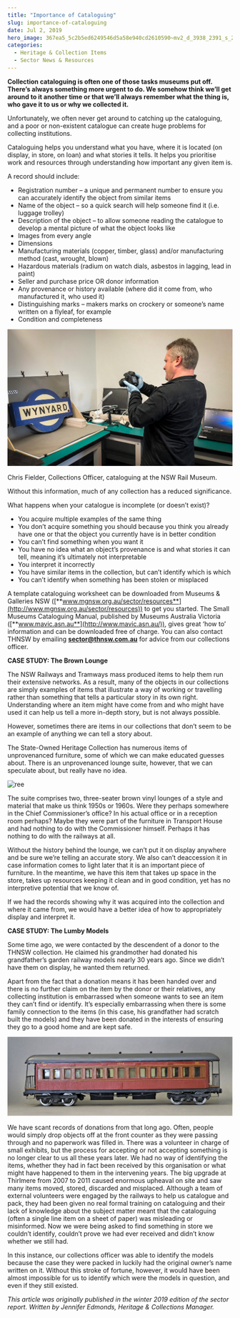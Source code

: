 ```yaml
---
title: "Importance of Cataloguing"
slug: importance-of-cataloguing
date: Jul 2, 2019
hero_image: 367ea5_5c2b5ed6249546d5a58e940cd2610590~mv2_d_3938_2391_s_2.jpg
categories:
  - Heritage & Collection Items
  - Sector News & Resources
---
```



**Collection cataloguing is often one of those tasks museums put off. There’s always something more urgent to do. We somehow think we’ll get around to it another time or that we’ll always remember what the thing is, who gave it to us or why we collected it.**

Unfortunately, we often never get around to catching up the cataloguing, and a poor or non-existent catalogue can create huge problems for collecting institutions.

Cataloguing helps you understand what you have, where it is located (on display, in store, on loan) and what stories it tells. It helps you prioritise work and resources through understanding how important any given item is.

A record should include:

* Registration number – a unique and permanent number to ensure you can accurately identify the object from similar items
* Name of the object – so a quick search will help someone find it (i.e. luggage trolley)
* Description of the object – to allow someone reading the catalogue to develop a mental picture of what the object looks like
* Images from every angle
* Dimensions
* Manufacturing materials (copper, timber, glass) and/or manufacturing method (cast, wrought, blown)
* Hazardous materials (radium on watch dials, asbestos in lagging, lead in paint)
* Seller and purchase price OR donor information
* Any provenance or history available (where did it come from, who manufactured it, who used it)
* Distinguishing marks – makers marks on crockery or someone’s name written on a flyleaf, for example
* Condition and completeness

![ree](367ea5_5c2b5ed6249546d5a58e940cd2610590~mv2_d_3938_2391_s_2.jpg)

Chris Fielder, Collections Officer, cataloguing at the NSW Rail Museum.

Without this information, much of any collection has a reduced significance.

What happens when your catalogue is incomplete (or doesn’t exist)?

* You acquire multiple examples of the same thing
* You don’t acquire something you should because you think you already have one or that the object you currently have is in better condition
* You can’t find something when you want it
* You have no idea what an object’s provenance is and what stories it can tell, meaning it’s ultimately not interpretable
* You interpret it incorrectly
* You have similar items in the collection, but can’t identify which is which
* You can’t identify when something has been stolen or misplaced

A template cataloguing worksheet can be downloaded from Museums & Galleries NSW ([**www.mgnsw.org.au/sector/resources**](http://www.mgnsw.org.au/sector/resources)) to get you started. The Small Museums Cataloguing Manual, published by Museums Australia Victoria ([**www.mavic.asn.au**](http://www.mavic.asn.au/)), gives great ‘how to’ information and can be downloaded free of charge. You can also contact THNSW by emailing [**sector@thnsw.com.au**](mailto:sector@thnsw.com.au) for advice from our collections officer.

**CASE STUDY: The Brown Lounge**

The NSW Railways and Tramways mass produced items to help them run their extensive networks. As a result, many of the objects in our collections are simply examples of items that illustrate a way of working or travelling rather than something that tells a particular story in its own right. Understanding where an item might have come from and who might have used it can help us tell a more in-depth story, but is not always possible.

However, sometimes there are items in our collections that don’t seem to be an example of anything we can tell a story about.

The State-Owned Heritage Collection has numerous items of unprovenanced furniture, some of which we can make educated guesses about. There is an unprovenanced lounge suite, however, that we can speculate about, but really have no idea.

![ree](367ea5_d2aa9b179ba94d80ab2905779eba38ad~mv2_d_5932_2636_s_4_2.png)

The suite comprises two, three-seater brown vinyl lounges of a style and material that make us think 1950s or 1960s. Were they perhaps somewhere in the Chief Commissioner’s office? In his actual office or in a reception room perhaps? Maybe they were part of the furniture in Transport House and had nothing to do with the Commissioner himself. Perhaps it has nothing to do with the railways at all.

Without the history behind the lounge, we can’t put it on display anywhere and be sure we’re telling an accurate story. We also can’t deaccession it in case information comes to light later that it is an important piece of furniture. In the meantime, we have this item that takes up space in the store, takes up resources keeping it clean and in good condition, yet has no interpretive potential that we know of.

If we had the records showing why it was acquired into the collection and where it came from, we would have a better idea of how to appropriately display and interpret it.

**CASE STUDY: The Lumby Models**
 
Some time ago, we were contacted by the descendent of a donor to the THNSW collection. He claimed his grandmother had donated his grandfather’s garden railway models nearly 30 years ago. Since we didn’t have them on display, he wanted them returned.

Apart from the fact that a donation means it has been handed over and there is no further claim on the item by the donor or their relatives, any collecting institution is embarrassed when someone wants to see an item they can’t find or identify. It’s especially embarrassing when there is some family connection to the items (in this case, his grandfather had scratch built the models) and they have been donated in the interests of ensuring they go to a good home and are kept safe.

![ree](367ea5_c52cf385649a4c64836854292bf43dd0~mv2_d_5542_1949_s_2.jpg)

We have scant records of donations from that long ago. Often, people would simply drop objects off at the front counter as they were passing through and no paperwork was filled in. There was a volunteer in charge of small exhibits, but the process for accepting or not accepting something is no longer clear to us all these years later. We had no way of identifying the items, whether they had in fact been received by this organisation or what might have happened to them in the intervening years. The big upgrade at Thirlmere from 2007 to 2011 caused enormous upheaval on site and saw many items moved, stored, discarded and misplaced. Although a team of external volunteers were engaged by the railways to help us catalogue and pack, they had been given no real formal training on cataloguing and their lack of knowledge about the subject matter meant that the cataloguing (often a single line item on a sheet of paper) was misleading or misinformed. Now we were being asked to find something in store we couldn’t identify, couldn’t prove we had ever received and didn’t know whether we still had.

In this instance, our collections officer was able to identify the models because the case they were packed in luckily had the original owner’s name written on it. Without this stroke of fortune, however, it would have been almost impossible for us to identify which were the models in question, and even if they still existed.

*This article was originally published in the winter 2019 edition of the sector report. Written by Jennifer Edmonds, Heritage & Collections Manager.*
